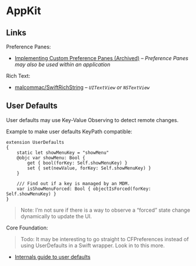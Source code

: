# AppKit

## Links

Preference Panes:

- [Implementing Custom Preference Panes (Archived)](https://developer.apple.com/library/archive/documentation/UserExperience/Conceptual/PreferencePanes/Tasks/Creation.html#//apple_ref/doc/uid/20000709-CJBDGJFA) – *Preference Panes may also be used within an application*

Rich Text:

- [malcommac/SwiftRichString](https://github.com/malcommac/SwiftRichString) – *`UITextView` or `NSTextView`*

## User Defaults

User defaults may use Key-Value Observing to detect remote changes.

Example to make user defaults KeyPath compatible:

```
extension UserDefaults
{
    static let showMenuKey = "showMenu"
    @objc var showMenu: Bool {
        get { bool(forKey: Self.showMenuKey) }
        set { set(newValue, forKey: Self.showMenuKey) }
    }

    /// Find out if a key is managed by an MDM.
    var isShowMenuForced: Bool { objectIsForced(forKey: Self.showMenuKey) }
}
```

> Note: I’m not sure if there is a way to observe a “forced” state change dynamically to update the UI.

Core Foundation:

> Todo: It may be interesting to go straight to CFPreferences instead of using UserDefaults in a Swift wrapper.  Look in to this more.

- [Internals guide to user defaults](https://www.vadimbulavin.com/advanced-guide-to-userdefaults-in-swift/)
